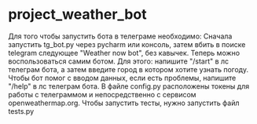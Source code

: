 # project_weather_bot
Для того чтобы запустить бота в телеграме необходимо: 
Сначала запустить tg_bot.py через pycharm или консоль,
затем вбить в поиске telegram следующее "Weather now bot", 
без кавычек. Теперь можно воспользоваться самим ботом.
Для этого: напишите "/start" в лс телеграм бота, а затем введите
город в котором хотите узнать погоду. 
Чтобы бот помог с вводом данных, если есть проблемы, напишите 
"/help" в лс телеграм бота.
В файле config.py расположены токены для работы 
с телеграммом и непосредственно с сервисом openweathermap.org.
Чтобы запустить тесты, нужно запустить файл tests.py
